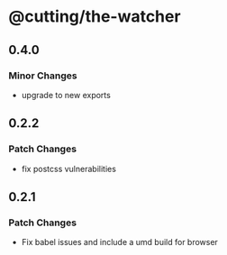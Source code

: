 # @cutting/the-watcher

## 0.4.0

### Minor Changes

- upgrade to new exports

## 0.2.2

### Patch Changes

- fix postcss vulnerabilities

## 0.2.1

### Patch Changes

- Fix babel issues and include a umd build for browser
